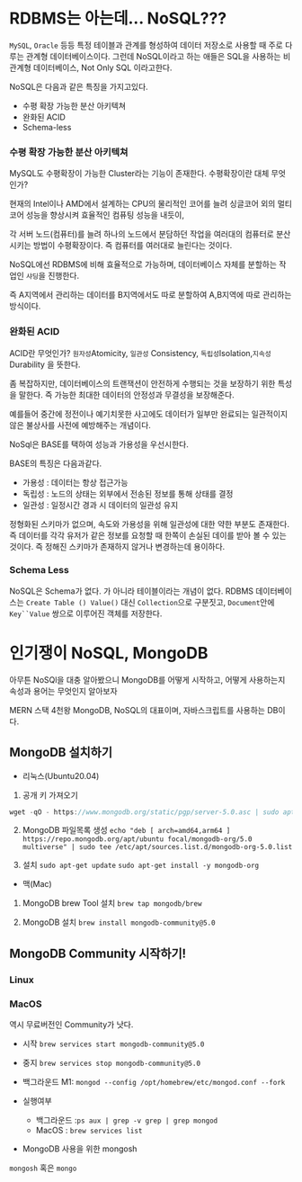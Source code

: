 # RDBMS는 아는데... NoSQL???

`MySQL`, `Oracle` 등등 특정 테이블과 관계를 형성하여 데이터 저장소로 사용할 때 주로 다루는 관계형 데이터베이스이다. 그런데 NoSQL이라고 하는 애들은 SQL을 사용하는 비관계형 데이터베이스, Not Only SQL 이라고한다.

NoSQL은 다음과 같은 특징을 가지고있다.

- 수평 확장 가능한 분산 아키텍쳐
- 완화된 ACID
- Schema-less

### 수평 확장 가능한 분산 아키텍쳐

MySQL도 수평확장이 가능한 Cluster라는 기능이 존재한다. 수평확장이란 대체 무엇인가?

현재의 Intel이나 AMD에서 설계하는 CPU의 물리적인 코어를 늘려 싱글코어 외의 멀티코어 성능을 향상시켜 효율적인 컴퓨팅 성능을 내듯이,

각 서버 노드(컴퓨터)를 늘려 하나의 노드에서 분담하던 작업을 여러대의 컴퓨터로 분산시키는 방법이 수평확장이다. 즉 컴퓨터를 여러대로 늘린다는 것이다.

NoSQL에선 RDBMS에 비해 효율적으로 가능하며, 데이터베이스 자체를 분할하는 작업인 `샤딩`을 진행한다.

즉 A지역에서 관리하는 데이터를 B지역에서도 따로 분할하여 A,B지역에 따로 관리하는 방식이다.

### 완화된 ACID

ACID란 무엇인가? `원자성`Atomicity, `일관성` Consistency, `독립성`Isolation,`지속성` Durability 을 뜻한다.

좀 복잡하지만, 데이터베이스의 트랜잭션이 안전하게 수행되는 것을 보장하기 위한 특성을 말한다. 즉 가능한 최대한 데이터의 안정성과 무결성을 보장해준다.

예를들어 중간에 정전이나 예기치못한 사고에도 데이터가 일부만 완료되는 일관적이지 않은 불상사를 사전에 예방해주는 개념이다.

NoSql은 BASE를 택하여 성능과 가용성을 우선시한다.

BASE의 특징은 다음과같다.

- 가용성 : 데이터는 항상 접근가능
- 독립성 : 노드의 상태는 외부에서 전송된 정보를 통해 상태를 결정
- 일관성 : 일정시간 경과 시 데이터의 일관성 유지

정형화된 스키마가 없으며, 속도와 가용성을 위해 일관성에 대한 약한 부분도 존재한다. 즉 데이터를 각각 유저가 같은 정보를 요청할 때 한쪽이 손실된 데이를 받아 볼 수 있는것이다. 즉 정해진 스키마가 존재하지 않거나 변경하는데 용이하다.

### Schema Less

NoSQL은 Schema가 없다. 가 아니라 테이블이라는 개념이 없다. RDBMS 데이터베이스는 `Create Table () Value()` 대신 `Collection`으로 구분짓고, `Document`안에 ` Key``Value ` 쌍으로 이루어진 객체를 저장한다.

# 인기쟁이 NoSQL, MongoDB

아무튼 NoSQl을 대충 알아봤으니 MongoDB를 어떻게 시작하고, 어떻게 사용하는지 속성과 용어는 무엇인지 알아보자

MERN 스택 4천왕 MongoDB, NoSQL의 대표이며, 자바스크립트를 사용하는 DB이다.

## MongoDB 설치하기

- 리눅스(Ubuntu20.04)

1. 공개 키 가져오기

```js
wget -qO - https://www.mongodb.org/static/pgp/server-5.0.asc | sudo apt-key add -
```

2. MongoDB 파일목록 생성
   `echo "deb [ arch=amd64,arm64 ] https://repo.mongodb.org/apt/ubuntu focal/mongodb-org/5.0 multiverse" | sudo tee /etc/apt/sources.list.d/mongodb-org-5.0.list`

3. 설치
   `sudo apt-get update`
   `sudo apt-get install -y mongodb-org`

- 맥(Mac)

1.  MongoDB brew Tool 설치
    `brew tap mongodb/brew `

2.  MongoDB 설치
    `brew install mongodb-community@5.0`

## MongoDB Community 시작하기!

### Linux

### MacOS

역시 무료버전인 Community가 낫다.

- 시작
  `brew services start mongodb-community@5.0`

- 중지
  `brew services stop mongodb-community@5.0`
- 백그라운드
  M1: `mongod --config /opt/homebrew/etc/mongod.conf --fork`

- 실행여부

  - 백그라운드 :`ps aux | grep -v grep | grep mongod`
  - MacOS : `brew services list`

- MongoDB 사용을 위한 mongosh

`mongosh` 혹은 `mongo`

##
